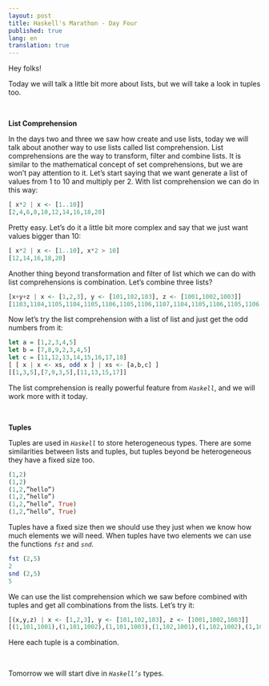 ```yaml
---
layout: post
title: Haskell's Marathon - Day Four
published: true
lang: en
translation: true
---
```


Hey folks!


Today we will talk a little bit more about lists, but we will take a look in tuples too.

<br />

**List Comprehension**

In the days two and three we saw how create and use lists, today we will talk about another way to use lists called list comprehension.
List comprehensions are the way to transform, filter and combine lists. It is similar to the mathematical concept of set comprehensions, but we are won’t pay attention to it.
Let’s start saying that we want generate a list of values from 1 to 10 and multiply per 2. With list comprehension we can do in this way:
```haskell
[ x*2 | x <- [1..10]]
[2,4,6,8,10,12,14,16,18,20]
```

Pretty easy. Let’s do it a little bit more complex and say that we just want values bigger than 10:
```haskell
[ x*2 | x <- [1..10], x*2 > 10]
[12,14,16,18,20]
```

Another thing beyond transformation and filter of list which we can do with list comprehensions is combination. Let’s combine  three lists?
```haskell
[x+y+z | x <- [1,2,3], y <- [101,102,103], z <- [1001,1002,1003]]
[1103,1104,1105,1104,1105,1106,1105,1106,1107,1104,1105,1106,1105,1106,1107,1106,1107,1108,1105,1106,1107,1106,1107,1108,1107,1108,1109]
```

Now let’s try the list comprehension with a list of list and just get the odd numbers from it:
```haskell
let a = [1,2,3,4,5]
let b = [7,8,9,2,3,4,5]
let c = [11,12,13,14,15,16,17,18]
[ [ x | x <- xs, odd x ] | xs <- [a,b,c] ]
[[1,3,5],[7,9,3,5],[11,13,15,17]]
```

The list comprehension is really powerful feature from *`Haskell`*, and we will work more with it today.

<br />

**Tuples**

Tuples are used in *`Haskell`* to store heterogeneous types. There are some similarities between lists and tuples, but tuples beyond be heterogeneous they have a fixed size too.
```haskell
(1,2)
(1,2)
(1,2,”hello”)
(1,2,”hello”)
(1,2,”hello”, True)
(1,2,”hello”, True)
```

Tuples have a fixed size then we should use they just when we know how much elements we will need.
When tuples have two elements we can use the functions *`fst`* and *`snd`*.
```haskell
fst (2,5)
2
snd (2,5)
5
```

We can use the list comprehension which we saw before combined with tuples and get all combinations from the lists. Let’s try it:
```haskell
[(x,y,z) | x <- [1,2,3], y <- [101,102,103], z <- [1001,1002,1003]]
[(1,101,1001),(1,101,1002),(1,101,1003),(1,102,1001),(1,102,1002),(1,102,1003),(1,103,1001),(1,103,1002),(1,103,1003),(2,101,1001),(2,101,1002),(2,101,1003),(2,102,1001),(2,102,1002),(2,102,1003),(2,103,1001),(2,103,1002),(2,103,1003),(3,101,1001),(3,101,1002),(3,101,1003),(3,102,1001),(3,102,1002),(3,102,1003),(3,103,1001),(3,103,1002),(3,103,1003)]
```

Here each tuple is a combination.

<br />

Tomorrow we will start dive in *`Haskell’s`* types.
